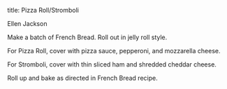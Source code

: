 title: Pizza Roll/Stromboli

Ellen Jackson

Make a batch of French Bread.
Roll out in jelly roll style.

For Pizza Roll, cover with pizza sauce, pepperoni, and mozzarella cheese.

For Stromboli, cover with thin sliced ham and shredded cheddar cheese.

Roll up and bake as directed in French Bread recipe.
